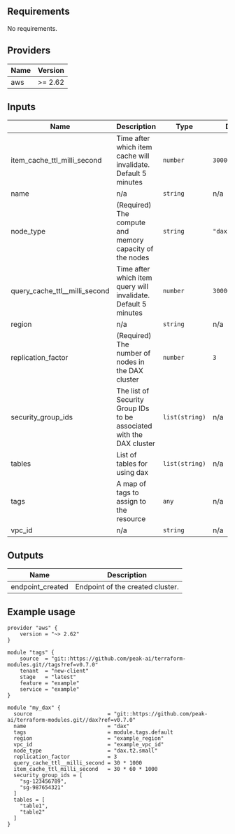 ## Requirements

No requirements.

## Providers

| Name | Version |
|------|---------|
| aws | >= 2.62 |

## Inputs

| Name | Description | Type | Default | Required |
|------|-------------|------|---------|:--------:|
| item\_cache\_ttl\_milli\_second | Time after which item cache will invalidate. Default 5 minutes | `number` | `300000` | no |
| name | n/a | `string` | n/a | yes |
| node\_type | (Required) The compute and memory capacity of the nodes | `string` | `"dax.t2.small"` | no |
| query\_cache\_ttl\_\_milli\_second | Time after which item query will invalidate. Default 5 minutes | `number` | `300000` | no |
| region | n/a | `string` | n/a | yes |
| replication\_factor | (Required) The number of nodes in the DAX cluster | `number` | `3` | no |
| security_group_ids | The list of Security Group IDs to be associated with the DAX cluster | `list(string)` | n/a | yes |
| tables | List of tables for using dax | `list(string)` | n/a | yes |
| tags | A map of tags to assign to the resource | `any` | n/a | yes |
| vpc\_id | n/a | `string` | n/a | yes |

## Outputs

| Name | Description |
|------|-------------|
| endpoint\_created | Endpoint of the created cluster. |

## Example usage

```hcl
provider "aws" {
    version = "~> 2.62"
}

module "tags" {
    source  = "git::https://github.com/peak-ai/terraform-modules.git//tags?ref=v0.7.0"
    tenant  = "new-client"
    stage   = "latest"
    feature = "example"
    service = "example"
}

module "my_dax" {
  source                        = "git::https://github.com/peak-ai/terraform-modules.git//dax?ref=v0.7.0"
  name                          = "dax"
  tags                          = module.tags.default
  region                        = "example_region"
  vpc_id                        = "example_vpc_id"
  node_type                     = "dax.t2.small"
  replication_factor            = 3
  query_cache_ttl__milli_second = 30 * 1000
  item_cache_ttl_milli_second   = 30 * 60 * 1000
  security_group_ids = [
    "sg-123456789",
    "sg-987654321"
  ]
  tables = [
    "table1",
    "table2"
  ]
}
```
